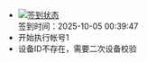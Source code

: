 - [![签到状态](https://github.com/p7wm/Cloud189-Actions/actions/workflows/main.yml/badge.svg?branch=main)](https://github.com/p7wm/Cloud189-Actions/actions/workflows/main.yml) <br> 签到时间：2025-10-05 00:39:47
- 开始执行帐号1
- 设备ID不存在，需要二次设备校验
